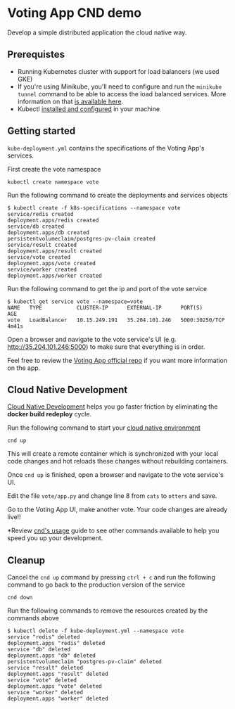 # Voting App CND demo

Develop a simple distributed application the cloud native way.

## Prerequistes

- Running Kubernetes cluster with support for load balancers (we used GKE)
- If you're using Minikube, you'll need to configure and run the `minikube tunnel` command to be able to access the load balanced services.  More information on that [is available here](https://github.com/kubernetes/minikube/blob/master/docs/tunnel.md).
- Kubectl [installed and configured](https://kubernetes.io/docs/tasks/tools/install-kubectl/) in your machine


## Getting started
`kube-deployment.yml` contains the specifications of the Voting App's services.

First create the vote namespace
```
kubectl create namespace vote
```

Run the following command to create the deployments and services objects

```
$ kubectl create -f k8s-specifications --namespace vote
service/redis created
deployment.apps/redis created
service/db created
deployment.apps/db created
persistentvolumeclaim/postgres-pv-claim created
service/result created
deployment.apps/result created
service/vote created
deployment.apps/vote created
service/worker created
deployment.apps/worker created
```

Run the following command to get the ip and port of the vote service

```
$ kubectl get service vote --namespace=vote
NAME   TYPE           CLUSTER-IP      EXTERNAL-IP      PORT(S)          AGE
vote   LoadBalancer   10.15.249.191   35.204.101.246   5000:30250/TCP   4m41s
```

Open a browser and navigate to the vote service's UI (e.g. http://35.204.101.246:5000) to make sure that everything is in order.

Feel free to review the [Voting App official repo](https://github.com/dockersamples/example-voting-app) if you want more information on the app.

## Cloud Native Development

[Cloud Native Development](https://github.com/okteto/cnd) helps you go faster friction by eliminating the **docker build redeploy** cycle.

Run the following command to start your [cloud native environment](https://github.com/okteto/cnd#cloud-native-development-cnd)

```
cnd up
```

This will create a remote container which is synchronized with your local code changes and hot reloads these changes without rebuilding containers. 

Once `cnd up` is finished, open a browser and navigate to the vote service's UI. 

Edit the file `vote/app.py` and change line 8 from `cats` to `otters` and save. 

Go to the Voting App UI, make another vote. Your code changes are already live!!

*Review [cnd's usage](https://github.com/okteto/cnd#usage) guide to see other commands available to help you speed you up your development.


## Cleanup

Cancel the `cnd up` command by pressing `ctrl + c` and run the following command to go back to the production version of the service

```
cnd down
``` 

Run the following commands to remove the resources created by the commands above 

```
$ kubectl delete -f kube-deployment.yml --namespace vote
service "redis" deleted
deployment.apps "redis" deleted
service "db" deleted
deployment.apps "db" deleted
persistentvolumeclaim "postgres-pv-claim" deleted
service "result" deleted
deployment.apps "result" deleted
service "vote" deleted
deployment.apps "vote" deleted
service "worker" deleted
deployment.apps "worker" deleted
```
